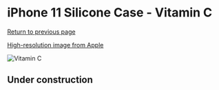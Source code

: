 # iPhone 11 Silicone Case - Vitamin C

[Return to previous page](/iphone_xr)

[High-resolution image from Apple](https://store.storeimages.cdn-apple.com/8756/as-images.apple.com/is/MY192?wid=4500&hei=4500&fmt=png)

<div style="width: 500px"><img src="/everyphone/MY192.png" alt="Vitamin C"></div>

## Under construction
